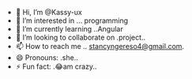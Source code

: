 - 👋 Hi, I’m @Kassy-ux
- 👀 I’m interested in ... programming 
- 🌱 I’m currently learning ..Angular
- 💞️ I’m looking to collaborate on .project..
- 📫 How to reach me .. stancyngereso4@gmail.com.
- 😄 Pronouns: .she..
- ⚡ Fun fact: .😂am crazy..

<!---
Kassy-ux/Kassy-ux is a ✨ special ✨ repository because its `README.md` (this file) appears on your GitHub profile.
You can click the Preview link to take a look at your changes.
--->
